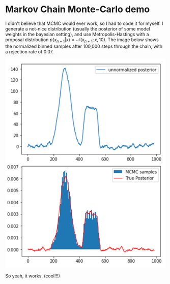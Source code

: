 # Markov Chain Monte-Carlo demo

I didn't believe that MCMC would ever work, so I had to code it for myself. I generate a not-nice distribution (usually the posterior of some model weights in the bayesian setting), and use Metropolis-Hastings with a proposal distribution $p(x_{n+1}\vert x)=\mathcal{N}(x_{n+1}; x, 10)$.
The image below shows the normalized binned samples after 100,000 steps through the chain, with a rejection rate of 0.07.

![screenshot](ss.png)

So yeah, it works. (cool!!!)
